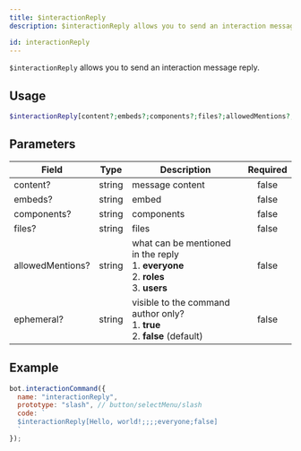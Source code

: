 ```yaml
---
title: $interactionReply 
description: $interactionReply allows you to send an interaction message reply.

id: interactionReply
---
```


`$interactionReply` allows you to send an interaction message reply.

## Usage

```php
$interactionReply[content?;embeds?;components?;files?;allowedMentions?;ephemeral?]
```

## Parameters 


| Field            | Type   | Description                                                                                       | Required |
| ---------------- | ------ | ------------------------------------------------------------------------------------------------- |:--------:|
| content?         | string | message content                                                                                   |    false    |
| embeds?          | string | embed                                                                                             |    false    |
| components?      | string | components                                                                                        |    false    |
| files?           | string | files                                                                                             |    false    |
| allowedMentions? | string | what can be mentioned in the reply <br /> 1. **everyone** <br /> 2. **roles** <br /> 3. **users** |    false    |
| ephemeral?       | string | visible to the command author only? <br /> 1. **true** <br /> 2. **false** (default)              |    false    |


## Example

```javascript
bot.interactionCommand({
  name: "interactionReply",
  prototype: "slash", // button/selectMenu/slash
  code: `
  $interactionReply[Hello, world!;;;;everyone;false]
  `
});
```
